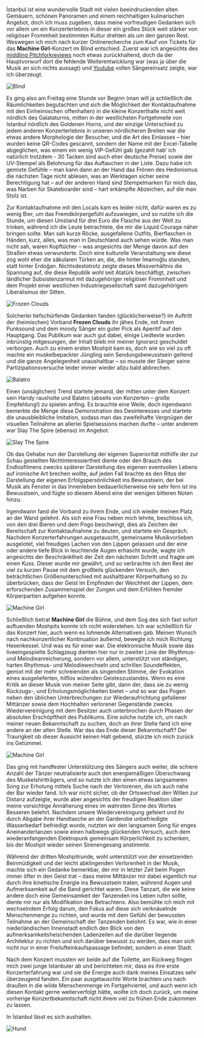 İstanbul ist eine wundervolle Stadt mit vielen beeindruckenden alten Gemäuern, schönen Panoramen und einem reichhaltigen kulinarischen Angebot, doch ich muss zugeben, dass meine vorfreudigen Gedanken sich vor allem um ein Konzerterlebnis in dieser ein großes Stück weit stärker von religiöser Frommheit bestimmten Kultur drehten als um den ganzen Rest. Weswegen ich mich nach kurzer Onlinerecherche zum Kauf von Tickets für das **Machine Girl**-Konzert im Blind entschied. Zuerst war ich angesichts des [middling Pitchforkreviews](https://pitchfork.com/reviews/albums/machine-girl-mg-ultra/) noch etwas zurückhaltend, doch da der Hauptvorwurf dort die fehlende Weiterentwicklung war (was ja über die Musik an sich nichts aussagt) und [Youtube](https://youtu.be/CxTp0q4vevs?t=343) vollen Sängereinsatz zeigte, war ich überzeugt.

![Blind](/images/2025-05-30-machine-girl/blind.jpg)

Es ging also am Freitag eine Stunde vor Beginn (man will ja schließlich die Räumlichkeiten begutachten und sich die Möglichkeit der Kontaktaufnahme mit den Einheimischen offenhalten) in die kleine Konzerthalle nicht weit nördlich des Galataturms, mitten in der westlichsten Fortgehmeile von Istanbul nördlich des Goldenen Horns, und der einzige Unterschied zu jedem anderen Konzerterlebnis in unseren nördlicheren Breiten war die etwas andere Morphologie der Besucher, und die Art des Einlasses – hier wurden keine QR-Codes gescannt, sondern der Name mit der Excel-Tabelle abgeglichen, was einem ein wenig VIP-Gefühl gab (gezahlt hab’ ich natürlich trotzdem - 30 Tacken sind auch eher deutsche Preise) sowie der UV-Stempel als Belohnung für das Auftauchen in der Liste. Dazu habe ich gemixte Gefühle – man kann dann an der Hand das Frönen des Hedonismus die nächsten Tage nicht ablesen, was an Werktagen sicher seine Berechtigung hat – auf der anderen Hand sind Stempelmarken für mich das, was Narben für Skateboarder sind – hart erkämpfte Abzeichen, auf die man Stolz ist.

Zur Kontaktaufnahme mit den Locals kam es leider nicht, dafür waren es zu wenig Bier, um das Fremdkörpergefühl aufzuwiegen, und so nutzte ich die Stunde, um diesen Umstand für drei Euro die Flasche aus der Welt zu trinken, während ich die Leute betrachtete, die mir die Liquid Courage näher bringen sollte. Man sah kurze Röcke, ausgefallene Outfits, Bierflaschen in Händen, kurz, alles, was man in Deutschland auch sehen würde. Was man nicht sah, waren Kopftücher – was angesichts der Menge davon auf den Straßen etwas verwunderte. Doch eine kulturelle Veranstaltung wie diese zog wohl eher die säkularen Türken an, die, die hinter İmamoğlu standen, statt hinter Erdoğan. Nichtsdestotrotz zeigte dieses Missverhältnis die Spannung auf, die diese Republik wohl seit Atatürk beschäftigt, zwischen ländlicher Subsistenzarmut mit dazugehöriger religiöser Frommheit und dem Projekt einer westlichen Industriegesellschaft samt dazugehörigem Liberalismus der Sitten.

![Frozen Clouds](/images/2025-05-30-machine-girl/frozen-clouds.jpg)

Solcherlei tiefschürfende Gedanken fanden (glücklicherweise?) im Auftritt der (heimischen) Vorband **Frozen Clouds** ihr jähes Ende, mit ihrem Punksound und dem moody Sänger ein guter Pick als Aperitif auf den Hauptgang. Das Publikum war auch gut dabei, einige Liedtexte wurden inbrünstig mitgesungen, der Inhalt blieb mir meiner Ignoranz geschuldet verborgen. Auch zu einem ersten Moshpit kam es, doch wie so viel zu oft machte ein muskelbepackter Jüngling sein Sendungsbewusstsein geltend und die ganze Angelegenheit unaushaltbar – so musste der Sänger seine Partizipationsversuche leider immer wieder allzu bald abbrechen.

![Balatro](/images/2025-05-30-machine-girl/balatro.jpg)

Einen (unsäglichen) Trend startete jemand, der mitten unter dem Konzert sein Handy rausholte und Balatro (abseits von Konzerten – große Empfehlung!) zu spielen anfing. Es brauchte eine Weile, doch irgendwann bemerkte die Menge diese Demonstration des Desinteresses und startete die unausbleibliche Imitation, sodass man das zweifelhafte Vergnügen der visuellen Teilnahme an allerlei Spielsessions machen durfte – unter anderem war Slay The Spire (ebenso) im Angebot.

![Slay The Spire](/images/2025-05-30-machine-girl/slay-the-spire.jpg)

Ob das Gehabe nun der Darstellung der eigenen Superiorität mithilfe der zur Schau gestellten Nichtinteressiertheit diente oder den Brauch des Endlosfilmens zwecks späterer Darstellung des eigenen eventvollen Lebens auf ironische Art brechen wollte, auf jeden Fall brachte es den Ritus der Darstellung der eigenen Erfolgspersönlichkeit ins Bewusstsein, der bei Musik als Fenster in das Innenleben bedauerlicherweise nie sehr fern ist ins Bewusstsein, und fügte so diesem Abend eine der wenigen bitteren Noten hinzu.

Irgendwann fand die Vorband zu ihrem Ende, und ich wieder meinen Platz an der Wand gelehnt. Als sich eine Frau neben mich lehnte, beschloss ich, von den drei Bieren und dem Pogo beschwingt, dies als Zeichen der Bereitschaft zur Kontaktaufnahme zu deuten, und startete ein Gespräch. Nachdem  Konzerterfahrungen ausgetauscht, gemeinsame Musikvorlieben ausgelotet, viel freudiges Lachen von den Lippen gelassen und der eine oder andere tiefe Blick in leuchtende Augen erhascht wurde, wagte ich angesichts der Beschränktheit der Zeit den nächsten Schritt und fragte um einen Kuss. Dieser wurde mir gewährt, und so verbrachte ich den Rest der viel zu kurzen Pause mit dem großteils glückenden Versuch, den beträchtlichen Größenunterschied mit aushaltbarer Körperhaltung so zu überbrücken, dass der Geist im Empfinden der Weichheit der Lippen, dem erforschenden Zusammenspiel der Zungen und dem Erfühlen fremder Körperpartien aufgehen konnte.

![Machine Girl](/images/2025-05-30-machine-girl/machine-girl-blue.jpg)

Schließlich betrat **Machine Girl** die Bühne, und dem Sog des sich fast sofort auftuenden Moshpits konnte ich nicht widerstehen. Ich war schließlich für das Konzert hier, auch wenn es lohnende Alternativen gab. Meinen Wunsch nach nachkonzertlicher Kontinuation äußernd, bewegte ich mich Richtung Hexenkessel. Und was es für einer war. Die elektronische Musik sowie das liveeingespielte Schlagzeug dienten hier nur in zweiter Linie der Rhythmus- und Melodieanreicherung, sondern vor allem, unterstützt von ständigen, harten Rhythmus- und Melodiewechseln und schrillen Soundeffekten, gemixt mit der mehr schreienden als singenden Stimme, der Evokation eines ausgelieferten, hilflos wütenden Geisteszustandes. Wenn es eine Kritik an dieser Musik von meiner Seite gibt, dann der, dass sie zu wenig Rückzugs-, und Erholungsmöglichkeiten bietet – und so war das Pogen neben den üblichen Unterbrechungen zur Wiederaufrichtung gefallener Mittänzer sowie dem Hochhalten verlorener Gegenstände zwecks Wiedervereinigung mit dem Besitzer auch unterbrochen durch Phasen der absoluten Erschöpftheit des Publikums. Eine solche nutzte ich, um nach meiner neuen Bekanntschaft zu suchen, doch an ihrer Stelle fand ich eine andere an der alten Stelle. War das das Ende dieser Bekanntschaft? Der Traurigkeit ob dieser Aussicht keinen Halt gebend, stürzte ich mich zurück ins Getümmel.

![Machine Girl](/images/2025-05-30-machine-girl/machine-girl-red.jpg)

Das ging mit handfester Unterstützung des Sängers auch weiter, die schiere Anzahl der Tänzer neutralisierte auch den energiemäßigen Überschwang des Muskelshirtträgers, und so nutzte ich den einen etwas langsameren Song zur Erholung mittels Suche nach der Verlorenen, die ich auch nahe der Bar wieder fand. Ich war nicht sicher, ob der Ortswechsel den Willen zur Distanz aufzeigte, wurde aber angesichts der freudigen Reaktion über meine vorsichtige Annäherung eines im wahrsten Sinne des Wortes Besseren belehrt. Nachdem unsere Wiedervereinigung gefeiert und ihr durch Abgabe ihrer Handtasche an der Garderobe unbefriedigte Wasserbedarf befriedigt wurde, nutzten wir den langsamen Song für enges Aneinandertanzen sowie einen halbwegs glückenden Versuch, auch dem wiederanfangenden Elektropunk gemeinsam Körperlichkeit zu schenken, bis der Moshpit wieder seinen Sirenengesang anstimmte.

Während der dritten Moshpitrunde, wohl unterstützt von der einsetzenden Beinmüdigkeit und der leicht abklingenden Verlorenheit in der Musik, machte sich ein Gedanke bemerkbar, der mir in letzter Zeit beim Pogen immer öfter in den Geist trat – dass meine Mittänzer mir dabei eigentlich nur durch ihre kinetische Energie ins Bewusstsein traten, während Augen und Aufmerksamkeit auf die Band gerichtet waren. Diese Tanzart, die wie keine andere doch eine Gemeinsamkeit der Tanzenden ins Leben rufen sollte, diente mir nur als Modifikation des Betrachtens. Also bemühte ich mich mit wechselndem Erfolg darum, den Fokus auf diese sich verknäuelnde Menschenmenge zu richten, und wurde mit dem Gefühl der bewussten Teilnahme an der Gemeinschaft der Tanzenden belohnt. Es war, wie in einer niederländischen Innenstadt endlich den Blick von den aufmerksamkeitsheischenden Ladenzeilen auf die darüber liegende Architektur zu richten und sich darüber bewusst zu werden, dass man sich nicht nur in einer Freilufteinkaufspassage befindet, sondern in einer Stadt.

Nach dem Konzert mussten wir beide auf die Toilette, am Rückweg fingen mich zwei junge Istanbuler ab und berichteten mir, dass es ihre erste Konzerterfahrung war und sie die Energie auch dank meines Einsatzes sehr überzeugend fanden. Ein paar ausgetauschte Worte brachten uns nach draußen in die wilde Menschenmenge im Fortgehviertel, und auch wenn ich diesen Kontakt gerne weiterverfolgt hätte, wollte ich doch zurück, um meine vorherige Konzertbekanntschaft nicht ihrem viel zu frühen Ende zukommen zu lassen.

In İstanbul lässt es sich aushalten.

![Hund](/images/2025-05-30-machine-girl/hund.jpg)
